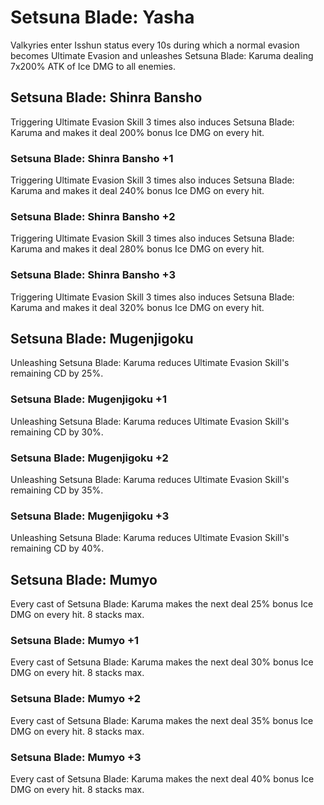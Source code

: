 # Setsuna Blade: Yasha

Valkyries enter Isshun status every 10s during which a normal evasion becomes Ultimate Evasion and unleashes Setsuna Blade: Karuma dealing 7x200% ATK of Ice DMG to all enemies.

## Setsuna Blade: Shinra Bansho

Triggering Ultimate Evasion Skill 3 times also induces Setsuna Blade: Karuma and makes it deal 200% bonus Ice DMG on every hit.

### Setsuna Blade: Shinra Bansho +1

Triggering Ultimate Evasion Skill 3 times also induces Setsuna Blade: Karuma and makes it deal 240% bonus Ice DMG on every hit.

### Setsuna Blade: Shinra Bansho +2

Triggering Ultimate Evasion Skill 3 times also induces Setsuna Blade: Karuma and makes it deal 280% bonus Ice DMG on every hit.

### Setsuna Blade: Shinra Bansho +3

Triggering Ultimate Evasion Skill 3 times also induces Setsuna Blade: Karuma and makes it deal 320% bonus Ice DMG on every hit.

## Setsuna Blade: Mugenjigoku

Unleashing Setsuna Blade: Karuma reduces Ultimate Evasion Skill's remaining CD by 25%.

### Setsuna Blade: Mugenjigoku +1

Unleashing Setsuna Blade: Karuma reduces Ultimate Evasion Skill's remaining CD by 30%.

### Setsuna Blade: Mugenjigoku +2

Unleashing Setsuna Blade: Karuma reduces Ultimate Evasion Skill's remaining CD by 35%.

### Setsuna Blade: Mugenjigoku +3

Unleashing Setsuna Blade: Karuma reduces Ultimate Evasion Skill's remaining CD by 40%.

## Setsuna Blade: Mumyo

Every cast of Setsuna Blade: Karuma makes the next deal 25% bonus Ice DMG on every hit. 8 stacks max.

### Setsuna Blade: Mumyo +1

Every cast of Setsuna Blade: Karuma makes the next deal 30% bonus Ice DMG on every hit. 8 stacks max.

### Setsuna Blade: Mumyo +2

Every cast of Setsuna Blade: Karuma makes the next deal 35% bonus Ice DMG on every hit. 8 stacks max.

### Setsuna Blade: Mumyo +3

Every cast of Setsuna Blade: Karuma makes the next deal 40% bonus Ice DMG on every hit. 8 stacks max.
